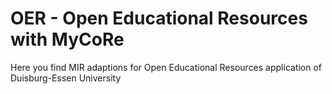 # OER - Open Educational Resources with MyCoRe
Here you find MIR adaptions for Open Educational Resources application of Duisburg-Essen University
